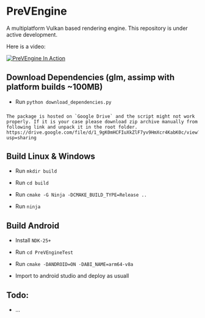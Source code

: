 # PreVEngine

A multiplatform Vulkan based rendering engine. This repository is under active development.

Here is a video:

[![PreVEngine In Action](http://img.youtube.com/vi/lSp1hOncLVs/0.jpg)](http://www.youtube.com/watch?v=lSp1hOncLVs "PreVEngine In Action")

## Download Dependencies (glm, assimp with platform builds ~100MB)
 - Run `python download_dependencies.py`

 ### 
    The package is hosted on `Google Drive` and the script might not work properly. If it is your case please download zip archive manually from following link and unpack it in the root folder.
    https://drive.google.com/file/d/1_9gK0mHCFIuXkZlF7yv9HmXcr4KabK0c/view?usp=sharing


## Build Linux & Windows
 
 - Run `mkdir build`

 - Run `cd build`

 - Run `cmake -G Ninja -DCMAKE_BUILD_TYPE=Release ..`

 - Run `ninja`

## Build Android

 - Install `NDK-25+`

 - Run `cd PreVEngineTest`

 - Run `cmake -DANDROID=ON -DABI_NAME=arm64-v8a`

 - Import to android studio and deploy as usuall

## Todo: 

- ...

